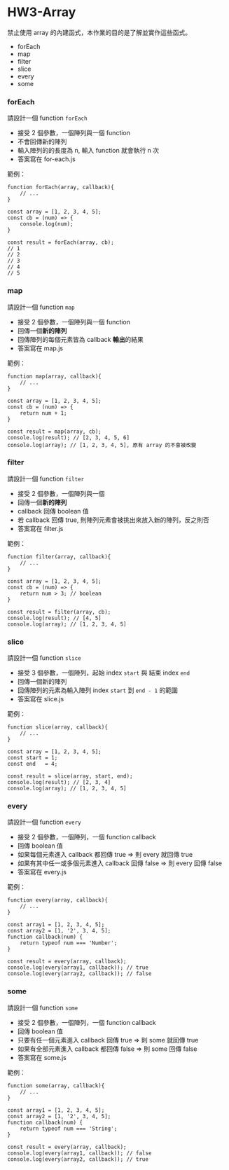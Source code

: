 # HW3-Array

禁止使用 array 的內建函式，本作業的目的是了解並實作這些函式。

- forEach
- map
- filter
- slice
- every
- some

### forEach

請設計一個 function `forEach`
- 接受 2 個參數，一個陣列與一個 function
- 不會回傳新的陣列
- 輸入陣列的的長度為 n, 輸入 function 就會執行 n 次
- 答案寫在 for-each.js

範例：

```javascript=
function forEach(array, callback){
    // ...
}

const array = [1, 2, 3, 4, 5];
const cb = (num) => {
    console.log(num);
}

const result = forEach(array, cb);
// 1
// 2
// 3
// 4
// 5
```

### map

請設計一個 function `map`
- 接受 2 個參數，一個陣列與一個 function
- 回傳一個**新的陣列**
- 回傳陣列的每個元素皆為 callback **輸出**的結果
- 答案寫在 map.js

範例：

```javascript=
function map(array, callback){
    // ...
}

const array = [1, 2, 3, 4, 5];
const cb = (num) => {
    return num + 1;
}

const result = map(array, cb);
console.log(result); // [2, 3, 4, 5, 6]
console.log(array); // [1, 2, 3, 4, 5], 原有 array 的不會被改變
```

### filter

請設計一個 function `filter`
- 接受 2 個參數，一個陣列與一個
- 回傳一個**新的陣列**
- callback 回傳 boolean 值
- 若 callback 回傳 true, 則陣列元素會被挑出來放入新的陣列，反之則否
- 答案寫在 filter.js

範例：

```javascript=
function filter(array, callback){
    // ...
}

const array = [1, 2, 3, 4, 5];
const cb = (num) => {
    return num > 3; // boolean
}

const result = filter(array, cb);
console.log(result); // [4, 5]
console.log(array); // [1, 2, 3, 4, 5]
```

### slice

請設計一個 function `slice`
- 接受 3 個參數，一個陣列，起始 index `start` 與 結束 index `end`
- 回傳一個新的陣列
- 回傳陣列的元素為輸入陣列 index `start` 到 `end - 1` 的範圍
- 答案寫在 slice.js

範例：

```javascript=
function slice(array, callback){
    // ...
}

const array = [1, 2, 3, 4, 5];
const start = 1;
const end   = 4;

const result = slice(array, start, end);
console.log(result); // [2, 3, 4]
console.log(array); // [1, 2, 3, 4, 5]
```

### every

請設計一個 function `every`
- 接受 2 個參數，一個陣列，一個 function callback
- 回傳 boolean 值
- 如果每個元素進入 callback 都回傳 true => 則 every 就回傳 true
- 如果有其中任一或多個元素進入 callback 回傳 false => 則 every 回傳 false
- 答案寫在 every.js

範例：

```javascript=
function every(array, callback){
    // ...
}

const array1 = [1, 2, 3, 4, 5];
const array2 = [1, '2', 3, 4, 5];
function callback(num) {
    return typeof num === 'Number';
}

const result = every(array, callback);
console.log(every(array1, callback)); // true
console.log(every(array2, callback)); // false
```

### some

請設計一個 function `some`
- 接受 2 個參數，一個陣列，一個 function callback
- 回傳 boolean 值
- 只要有任一個元素進入 callback 回傳 true => 則 some 就回傳 true
- 如果有全部元素進入 callback 都回傳 false => 則 some 回傳 false
- 答案寫在 some.js

範例：

```javascript=
function some(array, callback){
    // ...
}

const array1 = [1, 2, 3, 4, 5];
const array2 = [1, '2', 3, 4, 5];
function callback(num) {
    return typeof num === 'String';
}

const result = every(array, callback);
console.log(every(array1, callback)); // false
console.log(every(array2, callback)); // true
```
